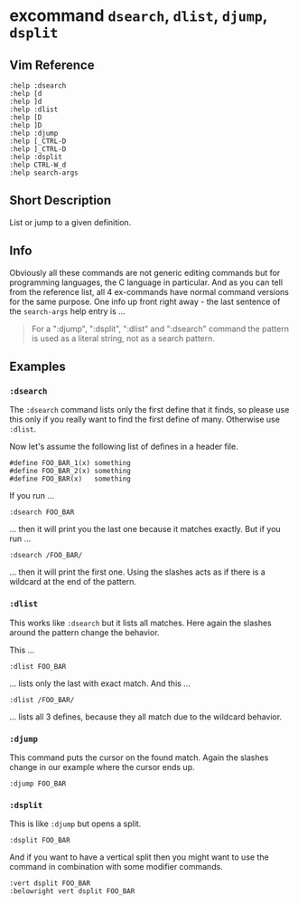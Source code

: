 # excommand `dsearch`, `dlist`, `djump`, `dsplit`

## Vim Reference

    :help :dsearch
    :help [d
    :help ]d
    :help :dlist
    :help [D
    :help ]D
    :help :djump
    :help [_CTRL-D
    :help ]_CTRL-D
    :help :dsplit
    :help CTRL-W_d
    :help search-args

## Short Description

List or jump to a given definition.

## Info

Obviously all these commands are not generic editing commands but for programming languages, the C language in particular.
And as you can tell from the reference list, all 4 ex-commands have normal command versions for the same purpose.
One info up front right away - the last sentence of the `search-args` help entry is ...

>	For a ":djump", ":dsplit", ":dlist" and ":dsearch" command the pattern is used as a literal string, not as a search pattern.

## Examples

### `:dsearch`

The `:dsearch` command lists only the first define that it finds, so please use this only if you really want to find
the first define of many. Otherwise use `:dlist`.

Now let's assume the following list of defines in a header file.

    #define FOO_BAR_1(x) something
    #define FOO_BAR_2(x) something
    #define FOO_BAR(x)   something

If you run ...

    :dsearch FOO_BAR

... then it will print you the last one because it matches exactly. But if you run ...

    :dsearch /FOO_BAR/

... then it will print the first one. Using the slashes acts as if there is a wildcard at the end of the pattern.


### `:dlist`

This works like `:dsearch` but it lists all matches. Here again the slashes around the pattern change the behavior.

This ...

    :dlist FOO_BAR

... lists only the last with exact match. And this ...

    :dlist /FOO_BAR/

... lists all 3 defines, because they all match due to the wildcard behavior.


### `:djump`

This command puts the cursor on the found match. Again the slashes change in our example where the cursor ends up.

    :djump FOO_BAR


### `:dsplit`

This is like `:djump` but opens a split.

    :dsplit FOO_BAR

And if you want to have a vertical split then you might want to use the command in combination with some modifier commands.

    :vert dsplit FOO_BAR
    :belowright vert dsplit FOO_BAR

